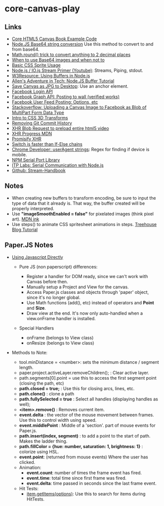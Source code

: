 # core-canvas-play

## Links
- [Core HTML5 Canvas Book Example Code](https://github.com/corehtml5canvas/code/blob/master/ch04/example-4.1/example.js)
- [Node.JS Base64 string conversion](http://stackoverflow.com/questions/23097928/node-js-btoa-is-not-defined-error) Use this method to convert to and from base64.
- [Math.round() trick to convert anything to 2 decimal places](http://stackoverflow.com/questions/11832914/round-to-at-most-2-decimal-places-in-javascript)
- [When to use Base64 images and when not to](http://davidbcalhoun.com/2011/when-to-base64-encode-images-and-when-not-to/)
- [Basic CSS Sprite Usage](https://www.nczonline.net/blog/2010/07/06/data-uris-make-css-sprites-obsolete/)
- [Node.js / IO.js Stream Primer (Youtube)](https://www.youtube.com/watch?v=yOSNQZm3Trw): Streams, Piping, stdout.
- [W3Resource: Using Buffers in Node.js](http://www.w3resource.com/node.js/nodejs-buffer.php)
- [Allen's Adventure in Tech: Node.JS Buffer Tutorial](https://allenkim67.github.io/2016/05/17/nodejs-buffer-tutorial.html)
- [Save Canvas as JPG to Desktop](http://stackoverflow.com/questions/17397319/save-canvas-as-jpg-to-desktop): Use an anchor element.
- [Facebook Login API](https://developers.facebook.com/docs/facebook-login/web)
- [Facebook Graph API: Posting to wall (verified works)](https://developers.facebook.com/docs/javascript/reference/FB.api)
- [Facebook User Feed Posting: Options, etc](https://developers.facebook.com/docs/graph-api/reference/v2.8/user/feed)
- [Stackoverflow: Uploading a Canvas Image to Facebook as Blob of MultiPart Form Data Type](http://stackoverflow.com/questions/35845623/uploading-a-canvas-image-to-facebook-as-blob-of-multipart-form-data-type)
- [Intro to CSS 3D Transforms](https://desandro.github.io/3dtransforms/)
- [Removing Git Commit History](http://stackoverflow.com/questions/13716658/how-to-delete-all-commit-history-in-github)
- [XHR Blob Request to preload entire html5 video](http://dinbror.dk/blog/how-to-preload-entire-html5-video-before-play-solved/)
- [XHR Progress MDN](https://developer.mozilla.org/en-US/docs/Web/API/XMLHttpRequest/Using_XMLHttpRequest)
- [Promisify XHR](http://stackoverflow.com/questions/30008114/how-do-i-promisify-native-xhr)
- [Switch is faster than If-Else chains](http://stackoverflow.com/questions/767821/is-else-if-faster-than-switch-case)
- [Chrome Developer: userAgent strings](https://developer.chrome.com/multidevice/user-agent): Regex for finding if device is mobile.
- [NPM Serial Port Library](https://www.npmjs.com/package/serialport)
- [ITP Labs: Serial Communication with Node.js](https://itp.nyu.edu/physcomp/labs/labs-serial-communication/lab-serial-communication-with-node-js/)
- [Github: Stream-Handbook](https://github.com/substack/stream-handbook)


## Notes
- When creating new buffers to transform encoding, be sure to input the type of data that it already is. That way, the buffer created will be properly interpreted.
- Use **"imageSmoothEnabled = false"** for pixelated images (think pixel art). [MDN ink](https://developer.mozilla.org/en-US/docs/Web/API/CanvasRenderingContext2D/imageSmoothingEnabled)
- Use steps() to animate CSS spritesheet animations in steps. [Treehouse Blog Tutorial](http://blog.teamtreehouse.com/css-sprite-sheet-animations-steps)

## Paper.JS Notes
- [Using Javascript Directly](http://paperjs.org/tutorials/getting-started/using-javascript-directly/)
    - Pure JS (non paperscript) differences:
        - Register a handler for DOM ready, since we can't work with Canvas before then.
        - Manually setup a Project and View for the canvas.
        - Access Paper.js classes and objects through 'paper' object, since it's no longer global.
        - Use Math functions (add(), etc) instead of operators and __Point__ and __Size__.
        - Draw view at the end. It's now only auto-handled when a view.onFrame handler is installed.
        
    - Special Handlers
        - onFrame (belongs to View class)
        - onResize (belongs to View class)
        
- Methods to Note:
    - tool.minDistance = \<number\>: sets the minimum distance / segment length.
    - paper.project.activeLayer.removeChildren();   : Clear active layer.
    - path.segments[0].point = use this to access the first segment point (closing the path, etc)
    - __path.closed = true;__  : Use this for closing arcs, lines, etc.
    - __path.clone()__ : clone a path
    - __path.fullySelected = true__ : Select all handles (displaying handles as well);
    - __\<item\>.remove()__ : Removes current item.
    - __event.delta__ : the vector of the mouse movement between frames. Use this to control width using speed.
    - __event.middlePoint__ : Middle of a 'section'. part of mouse events for Paper.js.
    - __path.insert(index, segment)__ : to add a point to the start of path. Makes the ladder thing.
    - __path.fillColor = {hue: number, saturation: 1, brightness: 1}__ : colorize using HSL.
    - __event.point__: (returned from mouse events) Where the user has clicked.
    - Animation:
        - __event.count__: number of times the frame event has fired.
        - __event.time__: total time since first frame was fired.
        - __event.delta__: time passed in seconds since the last frame event.
    - Hit Tests:
        - [item.getItems(options)](http://paperjs.org/reference/project/#getitems-options): Use this to search for items during HitTests.
   

        
